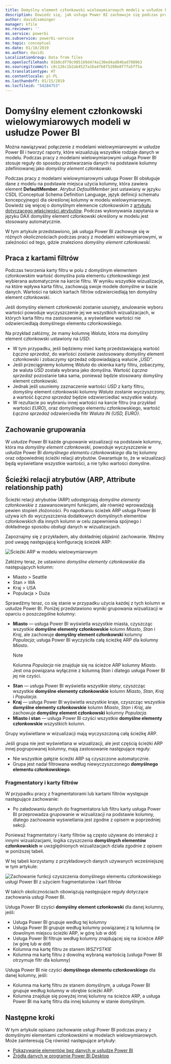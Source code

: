 ```yaml
---
title: Domyślny element członkowski wielowymiarowych modeli w usłudze Power BI
description: Dowiedz się, jak usługa Power BI zachowuje się podczas pracy z domyślnymi elementami członkowskimi w modelach wielowymiarowych
author: davidiseminger
manager: kfile
ms.reviewer: ''
ms.service: powerbi
ms.subservice: powerbi-service
ms.topic: conceptual
ms.date: 01/10/2019
ms.author: davidi
LocalizationGroup: Data from files
ms.openlocfilehash: 01b0cdf70c985169d474a130ed4ad846ad708963
ms.sourcegitcommit: c8c126c1b2ab4527a16a4fb8f5208e0f7fa5ff5a
ms.translationtype: HT
ms.contentlocale: pl-PL
ms.lasthandoff: 01/15/2019
ms.locfileid: "54284753"
---
```

# <a name="default-member-in-multidimensional-models-in-power-bi"></a>Domyślny element członkowski wielowymiarowych modeli w usłudze Power BI

Można nawiązywać połączenie z modelami wielowymiarowymi w usłudze Power BI i tworzyć raporty, które wizualizują wszystkie rodzaje danych w modelu. Podczas pracy z modelami wielowymiarowymi usługa Power BI stosuje reguły do sposobu przetwarzania danych na podstawie kolumny zdefiniowanej jako *domyślny element członkowski*. 

Podczas pracy z modelami wielowymiarowymi usługa Power BI obsługuje dane z modelu na podstawie miejsca użycia kolumny, która zawiera element **DefaultMember**. Atrybut *DefaultMember* jest ustawiany w języku CSDL (Conceptual Schema Definition Language, język definicji schematu koncepcyjnego) dla określonej kolumny w modelu wielowymiarowym. Dowiedz się więcej o domyślnym elemencie członkowskim z [artykułu dotyczącego właściwości atrybutów](https://docs.microsoft.com/sql/analysis-services/multidimensional-models/attribute-properties-define-a-default-member?view=sql-server-2017). Podczas wykonywania zapytania w języku DAX domyślny element członkowski określony w modelu jest stosowany automatycznie.

W tym artykule przedstawiono, jak usługa Power BI zachowuje się w różnych okolicznościach podczas pracy z modelami wielowymiarowymi, w zależności od tego, gdzie znaleziono *domyślny element członkowski*. 

## <a name="working-with-filter-cards"></a>Praca z kartami filtrów

Podczas tworzenia karty filtru w polu z domyślnym elementem członkowskim wartość domyślna pola elementu członkowskiego jest wybierana automatycznie na karcie filtru. W wyniku wszystkie wizualizacje, na które wpływa karta filtru, zachowują swoje modele domyślne w bazie danych. Wartości na takich kartach filtrów odzwierciedlają ten domyślny element członkowski.

Jeśli domyślny element członkowski zostanie usunięty, anulowanie wyboru wartości powoduje wyczyszczenie jej we wszystkich wizualizacjach, w których karta filtru ma zastosowanie, a wyświetlane wartości nie odzwierciedlają domyślnego elementu członkowskiego.

Na przykład załóżmy, że mamy kolumnę *Waluta*, która ma domyślny element członkowski ustawiony na *USD*:

* W tym przypadku, jeśli będziemy mieć kartę przedstawiającą wartość *Łączna sprzedaż*, do wartości zostanie zastosowany domyślny element członkowski i zobaczymy sprzedaż odpowiadającą walucie „USD”.
* Jeśli przeciągniemy kolumnę *Waluta* do okienka karty filtru, zobaczymy, że waluta *USD* została wybrana jako domyślna. Wartość *Łączna sprzedaż* pozostanie taka sama, ponieważ będzie stosowany domyślny element członkowski.
* Jednak jeśli usuniemy zaznaczenie wartości *USD* z karty filtru, domyślny element członkowski kolumny *Waluta* zostanie wyczyszczony, a wartość *Łączna sprzedaż* będzie odzwierciedlać wszystkie waluty.
* W rezultacie po wybraniu innej wartości na karcie filtru (na przykład wartości *EURO*), oraz domyślnego elementu członkowskiego, wartość *Łączna sprzedaż* odzwierciedla filtr *Waluta IN {USD, EURO}*.

## <a name="grouping-behavior"></a>Zachowanie grupowania

W usłudze Power BI każde grupowanie wizualizacji na podstawie kolumny, która ma *domyślny element członkowski*, powoduje wyczyszczenie w usłudze Power BI *domyślnego elementu członkowskiego* dla tej kolumny oraz odpowiedniej ścieżki relacji atrybutów. Gwarantuje to, że w wizualizacji będą wyświetlane wszystkie wartości, a nie tylko wartości domyślne.

## <a name="attribute-relationship-paths-arps"></a>Ścieżki relacji atrybutów (ARP, Attribute relationship path)

Ścieżki relacji atrybutów (ARP) udostępniają *domyślne elementy członkowskie* z zaawansowanymi funkcjami, ale również wprowadzają pewien stopień złożoności. Po napotkaniu ścieżek ARP usługa Power BI używa ich do wyczyszczenia dodatkowych domyślnych elementów członkowskich dla innych kolumn w celu zapewnienia spójnego i dokładnego sposobu obsługi danych w wizualizacjach.

Zapoznajmy się z przykładem, aby dokładniej objaśnić zachowanie. Weźmy pod uwagę następującą konfigurację ścieżek ARP:

![Ścieżki ARP w modelu wielowymiarowym](media/desktop-default-member-multidimensional-models/default-members_01.png)

Załóżmy teraz, że ustawiono *domyślne elementy członkowskie* dla następujących kolumn:

* Miasto > Seattle
* Stan > WA
* Kraj > USA
* Populacja > Duża

Sprawdźmy teraz, co się stanie w przypadku użycia każdej z tych kolumn w usłudze Power BI. Poniżej przedstawiono wyniki grupowania wizualizacji w oparciu o poszczególne kolumny:

* **Miasto** — usługa Power BI wyświetla wszystkie miasta, czyszcząc wszystkie **domyślne elementy członkowskie** kolumn *Miasto*, *Stan* i *Kraj*, ale zachowuje **domyślny element członkowski** kolumny *Populacja*; usługa Power BI wyczyściła całą ścieżkę ARP dla kolumny *Miasto*.
    > [!NOTE]
    > Kolumna *Populacja* nie znajduje się na ścieżce ARP kolumny *Miasto*. Jest ona powiązana wyłącznie z kolumną *Stan* i dlatego usługa Power BI jej nie czyści.
* **Stan** — usługa Power BI wyświetla wszystkie *stany*, czyszcząc wszystkie **domyślne elementy członkowskie** kolumn *Miasto*, *Stan*, *Kraj* i *Populacja*.
* **Kraj** — usługa Power BI wyświetla wszystkie kraje, czyszcząc wszystkie **domyślne elementy członkowskie** kolumn *Miasto*, *Stan* i *Kraj*, ale zachowuje **domyślny element członkowski** kolumny *Populacja*.
* **Miasto i stan** — usługa Power BI czyści wszystkie **domyślne elementy członkowskie** wszystkich kolumn.

Grupy wyświetlane w wizualizacji mają wyczyszczoną całą ścieżkę ARP. 

Jeśli grupa nie jest wyświetlana w wizualizacji, ale jest częścią ścieżki ARP innej pogrupowanej kolumny, mają zastosowanie następujące reguły:

* Nie wszystkie gałęzie ścieżki ARP są czyszczone automatycznie.
* Grupa jest nadal filtrowana według niewyczyszczonego **domyślnego elementu członkowskiego**.

### <a name="slicers-and-filter-cards"></a>Fragmentatory i karty filtrów

W przypadku pracy z fragmentatorami lub kartami filtrów występuje następujące zachowanie:

* Po załadowaniu danych do fragmentatora lub filtru karty usługa Power BI przeprowadza grupowanie w wizualizacji na podstawie kolumny, dlatego zachowanie wyświetlania jest zgodne z opisem w poprzedniej sekcji.

Ponieważ fragmentatory i karty filtrów są często używane do interakcji z innymi wizualizacjami, logika czyszczenia **domyślnych elementów członkowskich** w uwzględnionych wizualizacjach działa zgodnie z opisem w poniższej tabeli. 

W tej tabeli korzystamy z przykładowych danych używanych wcześniejszej w tym artykule:

![Zachowanie funkcji czyszczenia domyślnego elementu członkowskiego usługi Power BI z użyciem fragmentatorów i kart filtrów](media/desktop-default-member-multidimensional-models/default-members_02.png)

W takich okolicznościach obowiązują następujące reguły dotyczące zachowania usługi Power BI.

Usługa Power BI czyści **domyślny element członkowski** dla danej kolumny, jeśli:

* Usługa Power BI grupuje według tej kolumny
* Usługa Power BI grupuje według kolumny powiązanej z tą kolumną (w dowolnym miejscu ścieżki ARP, w górę lub w dół)
* Usługa Power BI filtruje według kolumny znajdującej się na ścieżce ARP (w górę lub w dół)
* Kolumna ma kartę filtru ze stanem *WSZYSTKIE*
* Kolumna ma kartę filtru z dowolną wybraną wartością (usługa Power BI otrzymuje filtr dla kolumny)

Usługa Power BI nie czyści **domyślnego elementu członkowskiego** dla danej kolumny, jeśli:

* Kolumna ma kartę filtru ze stanem domyślnym, a usługa Power BI grupuje według kolumny w obrębie ścieżki ARP.
* Kolumna znajduje się powyżej innej kolumny na ścieżce ARP, a usługa Power BI ma kartę filtru dla innej kolumny w stanie domyślnym.


## <a name="next-steps"></a>Następne kroki

W tym artykule opisano zachowanie usługi Power BI podczas pracy z domyślnymi elementami członkowskimi w modelach wielowymiarowych. Może zainteresują Cię również następujące artykuły: 

* [Pokazywanie elementów bez danych w usłudze Power BI](desktop-show-items-no-data.md)
* [Źródła danych w programie Power BI Desktop](desktop-data-sources.md)
